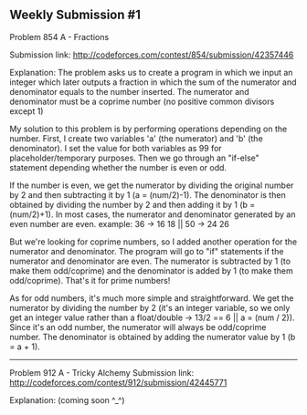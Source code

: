 Weekly Submission #1
-----------------------------------------------------------------------------------
Problem 854 A - Fractions

Submission link: http://codeforces.com/contest/854/submission/42357446

Explanation: 
The problem asks us to create a program in which we input an integer which later outputs a fraction in which the sum of the numerator and denominator equals to the number inserted. The numerator and denominator must be a coprime number (no positive
common divisors except 1)

My solution to this problem is by performing operations depending on the number. First, I create two variables 'a' (the numerator) 
and 'b' (the denominator). I set the value for both variables as 99 for placeholder/temporary purposes. Then we go through an "if-else" statement depending whether the number is even or odd.

If the number is even, we get the numerator by dividing the original number by 2 and then subtracting it by 1 (a = (num/2)-1).
The denominator is then obtained by dividing the number by 2 and then adding it by 1 (b = (num/2)+1). In most cases, the numerator
and denominator generated by an even number are even.
  example: 36 -> 16 18 || 50 -> 24 26

But we're looking for coprime numbers, so I added another operation for the numerator and denominator. The program will go to 
"if" statements if the numerator and denominator are even. The numerator is subtracted by 1 (to make them odd/coprime) and the denominator is added by 1 (to make them odd/coprime). That's it for prime numbers!

As for odd numbers, it's much more simple and straightforward. We get the numerator by dividing the number by 2 (it's an integer
variable, so we only get an integer value rather than a float/double -> 13/2 == 6 || a = (num / 2)). Since it's an odd number, the numerator will always be odd/coprime number. The denominator is obtained by adding the numerator value by 1 (b = a + 1).

----------------------------------------------------------------------
Problem 912 A - Tricky Alchemy
Submission link: http://codeforces.com/contest/912/submission/42445771

Explanation:
(coming soon ^_^)
